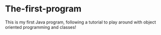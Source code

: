 # The-first-program
This is my first Java program, following a tutorial to play around with object oriented programming and classes! 
